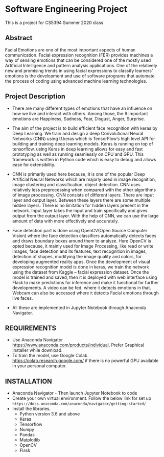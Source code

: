 # Software Engineering Project
This is a project for CS5394 Summer 2020 class

## Abstract

Facial Emotions are one of the most important aspects of human communication. Facial expression recognition (FER) provides machines a way of sensing emotions that can be considered one of the mostly used Artificial Intelligence and pattern analysis applications. One of the relatively new and promising trends in using facial expressions to classify learners’ emotions is the development and use of software programs that automate the process of coding using advanced machine learning technologies.

## Project Description

- There are many different types of emotions that have an influence on how we live and interact with others. Among those, the 6 important emotions are Happiness, Sadness, Fear, Disgust, Anger, Surprise. 

- The aim of the project is to build efficient face recognition with keras by Deep Learning. We train and design a deep Convolutional Neural Networks (CNN) using tf.keras which is TensorFlow’s high level API for building and training deep learning models. Keras is running on top of tensorflow, using Keras in deep learning allows for easy and fast prototyping as well as running seamlessly on CPU and GPU. This framework is written in Python code which is easy to debug and allows ease for extensibility. 

- CNN is primarily used here because, it is one of the popular Deep Artificial Neural Networks which are majorly used in image recognition, image clustering and classification, object detection. CNN uses relatively less preprocessing when compared with the other algorithms of image processing. CNN consists of different layers. There are input layer and output layer. Between these layers there are some multiple hidden layers. There is no limitation for hidden layers present in the network. Input layer takes the input and train specifically and gives output from the output layer. With the help of CNN, we can use the large amount of data with more effectively and accurately.

- Face detection part is done using OpenCV(Open Source Computer Vision) where the face detection classifiers automatically detects faces and draws boundary boxes around them to analyze. Here OpenCV is opted because, it mainly used for Image Processing, like read or write images, face detection and its features, text recognition in images, detection of shapes, modifying the image quality and colors, for developing augmented reality apps. 
Once the development of visual expression recognition model is done in keras, we train the network using the dataset from Kaggle – facial expression dataset. Once the model is trained and saved, then it is deployed with web interface using Flask to make predictions for inference and make it functional for further developments. A video can be fed, where it detects emotions in that. Webcam can also be accessed where it detects Facial emotions through live faces.

- All these are implemented in Jupyter Notebook through Anaconda Navigator. 

## REQUIREMENTS

- Use Anaconda Navigator https://www.anaconda.com/products/individual. Prefer Graphical Installer while download.
- To train the model, use Google Colab. https://colab.research.google.com/ if there is no powerful GPU available in your personal computer.

## INSTALLATION

* Anaconda Navigator - Then launch Jupyter Notebook to code
* Create your own virtual environment. Follow the below link for set up
``` https://docs.anaconda.com/anaconda/navigator/getting-started/ ```
* Install the libraries.
    - Python version 3.6 and above
    - Keras
    - Tensorflow
    - Numpy
    - Pandas
    - Matplotlib
    - OpenCV
    - Flask




